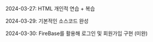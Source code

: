 2024-03-27: HTML 개인적 연습 + 복습 

2024-03-29: 기본적인 소스코드 완성

2024-03-30: FireBase를 활용해 로그인 및 회원가입 구현 (미완)
